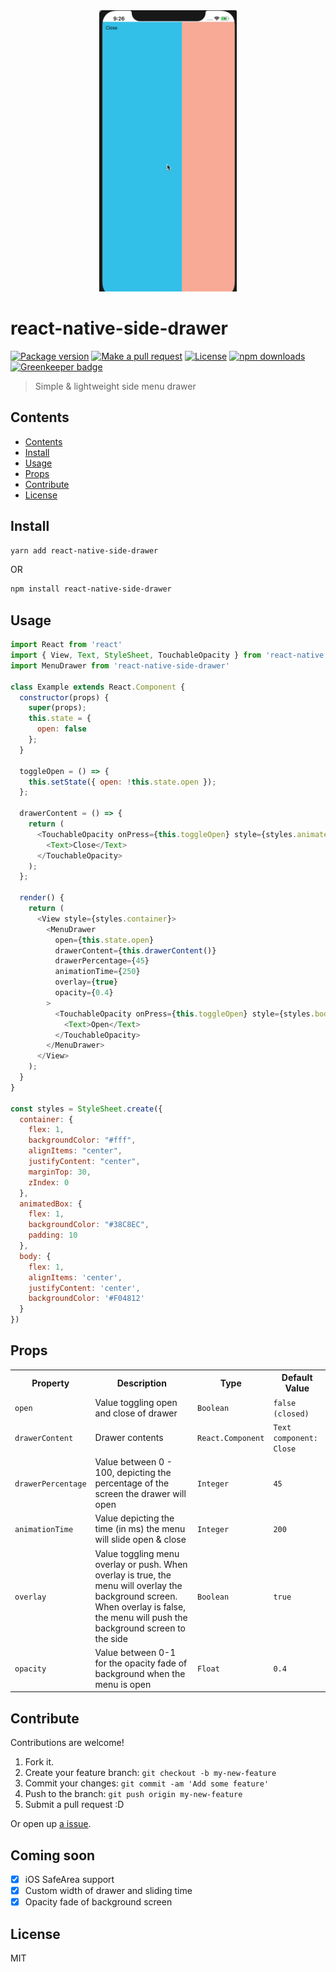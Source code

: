 <div align="center">
	<img src="assets/menu2.gif" alt="Item" height="450px">
</div>

# react-native-side-drawer

[![Package version](https://img.shields.io/npm/v/react-native-side-drawer.svg?style=flat-square)](https://npmjs.org/package/react-native-side-drawer)
[![Make a pull request](https://img.shields.io/badge/PRs-welcome-brightgreen.svg?style=flat-square)](http://makeapullrequest.com)
[![License](https://img.shields.io/npm/l/react-native-side-drawer.svg?style=flat-square)](https://github.com/pedreviljoen/react-native-menu/blob/master/LICENSE)
[![npm downloads](https://img.shields.io/npm/dm/react-native-side-drawer.svg?style=flat-square)](https://npmjs.org/package/react-native-side-drawer) [![Greenkeeper badge](https://badges.greenkeeper.io/pedreviljoen/react-native-menu.svg)](https://greenkeeper.io/)

> Simple & lightweight side menu drawer

## Contents

  - [Contents](#contents)
  - [Install](#install)
  - [Usage](#usage)
  - [Props](#props)
  - [Contribute](#contribute)
  - [License](#license)

## Install

```sh
yarn add react-native-side-drawer
```

OR

```sh
npm install react-native-side-drawer
```

## Usage

```javascript
import React from 'react'
import { View, Text, StyleSheet, TouchableOpacity } from 'react-native'
import MenuDrawer from 'react-native-side-drawer'

class Example extends React.Component {
  constructor(props) {
    super(props);
    this.state = {
      open: false
    };
  }

  toggleOpen = () => {
    this.setState({ open: !this.state.open });
  };

  drawerContent = () => {
    return (
      <TouchableOpacity onPress={this.toggleOpen} style={styles.animatedBox}>
        <Text>Close</Text>
      </TouchableOpacity>
    );
  };

  render() {
    return (
      <View style={styles.container}>
        <MenuDrawer 
          open={this.state.open} 
          drawerContent={this.drawerContent()}
          drawerPercentage={45}
          animationTime={250}
          overlay={true}
          opacity={0.4}
        >
          <TouchableOpacity onPress={this.toggleOpen} style={styles.body}>
            <Text>Open</Text>
          </TouchableOpacity>
        </MenuDrawer>
      </View>
    );
  }
}

const styles = StyleSheet.create({
  container: {
    flex: 1,
    backgroundColor: "#fff",
    alignItems: "center",
    justifyContent: "center",
    marginTop: 30,
    zIndex: 0
  },
  animatedBox: {
    flex: 1,
    backgroundColor: "#38C8EC",
    padding: 10
  },
  body: {
    flex: 1,
    alignItems: 'center',
    justifyContent: 'center',
    backgroundColor: '#F04812'
  }
})
```

## Props

<table width="80%">
    <tr>
        <th>Property</th>
        <th>Description</th> 
        <th>Type</th>
        <th>Default Value</th>
    </tr>
    <tr>
        <td><code>open</code></td>
        <td>Value toggling open and close of drawer</td> 
        <td><code>Boolean</code></td>
        <td><code>false (closed)</code></td>
    </tr>
    <tr>
        <td><code>drawerContent</code></td>
        <td>Drawer contents</td> 
        <td><code>React.Component</code></td>
        <td><code>Text component: Close</code></td>
    </tr>
    <tr>
        <td><code>drawerPercentage</code></td>
        <td>Value between 0 - 100, depicting the percentage of the screen the drawer will open</td>
        <td><code>Integer</code></td> 
        <td><code>45</code></td>
    </tr>
    <tr>
        <td><code>animationTime</code></td>
        <td>Value depicting the time (in ms) the menu will slide open & close</td>
        <td><code>Integer</code></td> 
        <td><code>200</code></td>
    </tr>
    <tr>
        <td><code>overlay</code></td>
        <td>Value toggling menu overlay or push. When overlay is true, the menu will overlay the background screen. When overlay is false, the menu will push the background screen to the side</td> 
        <td><code>Boolean</code></td>
        <td><code>true</code></td>
    </tr>
    <tr>
        <td><code>opacity</code></td>
        <td>Value between 0-1 for the opacity fade of background when the menu is open</td> 
        <td><code>Float</code></td>
        <td><code>0.4</code></td>
    </tr>
</table>

## Contribute

Contributions are welcome!

1. Fork it.
2. Create your feature branch: `git checkout -b my-new-feature`
3. Commit your changes: `git commit -am 'Add some feature'`
4. Push to the branch: `git push origin my-new-feature`
5. Submit a pull request :D

Or open up [a issue](https://github.com/pedreviljoen/react-native-menu/issues).

## Coming soon

- [x] iOS SafeArea support
- [x] Custom width of drawer and sliding time
- [x] Opacity fade of background screen

## License

MIT